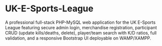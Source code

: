 # UK-E-Sports-League
A professional full-stack PHP-MySQL web application for the UK E-Sports League featuring secure admin login, merchandise registration, participant CRUD (update kills/deaths, delete), player/team search with K/D ratios, full validation, and a responsive Bootstrap UI deployable on WAMP/XAMPP.
